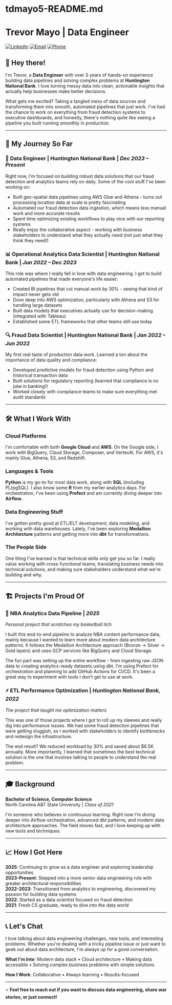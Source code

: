 # tdmayo5-README.md

# Trevor Mayo | Data Engineer

[![LinkedIn](https://img.shields.io/badge/LinkedIn-Connect-0077B5?style=flat&logo=linkedin&logoColor=white)](your-linkedin-url) [![Email](https://img.shields.io/badge/Email-tdmayo5@gmail.com-D14836?style=flat&logo=gmail&logoColor=white)](mailto:tdmayo5@gmail.com) [![Phone](https://img.shields.io/badge/Phone-(336)%20383--6258-25D366?style=flat&logo=whatsapp&logoColor=white)](tel:3363836258)

## 👋 Hey there!

I'm Trevor, a **Data Engineer** with over 3 years of hands-on experience building data pipelines and solving complex problems at **Huntington National Bank**. I love turning messy data into clean, actionable insights that actually help businesses make better decisions.

What gets me excited? Taking a tangled mess of data sources and transforming them into smooth, automated pipelines that just work. I've had the chance to work on everything from fraud detection systems to executive dashboards, and honestly, there's nothing quite like seeing a pipeline you built running smoothly in production.

---

## 💼 My Journey So Far

### 🏦 **Data Engineer** | Huntington National Bank | *Dec 2023 – Present*

Right now, I'm focused on building robust data solutions that our fraud detection and analytics teams rely on daily. Some of the cool stuff I've been working on:

- Built geo-spatial data pipelines using AWS Glue and Athena - turns out processing location data at scale is pretty fascinating  
- Automated our fraud detection data ingestion, which means less manual work and more accurate results  
- Spent time optimizing existing workflows to play nice with our reporting systems  
- Really enjoy the collaborative aspect - working with business stakeholders to understand what they actually need (not just what they think they need!)

### 📊 **Operational Analytics Data Scientist** | Huntington National Bank | *Jun 2022 – Dec 2023*

This role was where I really fell in love with data engineering. I got to build automated pipelines that made everyone's life easier:

- Created BI pipelines that cut manual work by 30% - seeing that kind of impact never gets old  
- Dove deep into AWS optimization, particularly with Athena and S3 for handling large datasets  
- Built data models that executives actually use for decision-making (integrated with Tableau)  
- Established some ETL frameworks that other teams still use today

### 🔍 **Fraud Data Scientist** | Huntington National Bank | *Jan 2022 – Jun 2022*

My first real taste of production data work. Learned a ton about the importance of data quality and compliance:

- Developed predictive models for fraud detection using Python and historical transaction data  
- Built solutions for regulatory reporting (learned that compliance is no joke in banking!)  
- Worked closely with compliance teams to make sure everything met audit standards

---

## 🛠️ What I Work With

### **Cloud Platforms**
I'm comfortable with both **Google Cloud** and **AWS**. On the Google side, I work with BigQuery, Cloud Storage, Composer, and VertexAI. For AWS, it's mainly Glue, Athena, S3, and Redshift.

### **Languages & Tools**
**Python** is my go-to for most data work, along with **SQL** (including PL/pgSQL). I also know some **R** from my earlier analytics days. For orchestration, I've been using **Prefect** and am currently diving deeper into **Airflow**.

### **Data Engineering Stuff**
I've gotten pretty good at ETL/ELT development, data modeling, and working with data warehouses. Lately, I've been exploring **Medallion Architecture** patterns and getting more into **dbt** for transformations.

### **The People Side**
One thing I've learned is that technical skills only get you so far. I really value working with cross-functional teams, translating business needs into technical solutions, and making sure stakeholders understand what we're building and why.

---

## 🏗️ Projects I'm Proud Of

### 🏀 **NBA Analytics Data Pipeline** | *2025*
*Personal project that scratches my basketball itch*

I built this end-to-end pipeline to analyze NBA content performance data, mainly because I wanted to learn more about modern data architecture patterns. It follows the Medallion Architecture approach (Bronze → Silver → Gold layers) and uses GCP services like BigQuery and Cloud Storage.

The fun part was setting up the entire workflow - from ingesting raw JSON data to creating analytics-ready datasets using dbt. I'm using Prefect for orchestration and planning to add GitHub Actions for CI/CD. It's been a great way to experiment with tools I don't get to use at work.

### ⚡ **ETL Performance Optimization** | *Huntington National Bank, 2022*
*The project that taught me optimization matters*

This was one of those projects where I got to roll up my sleeves and really dig into performance issues. We had some fraud detection pipelines that were getting sluggish, so I worked with stakeholders to identify bottlenecks and redesign the infrastructure.

The end result? We reduced workload by 30% and saved about $6.5K annually. More importantly, I learned that sometimes the best technical solution is the one that involves talking to people to understand the real problem.

---

## 🎓 Background

**Bachelor of Science, Computer Science**  
North Carolina A&T State University | *Class of 2021*

I'm someone who believes in continuous learning. Right now I'm diving deeper into Airflow orchestration, advanced dbt patterns, and modern data architecture approaches. The field moves fast, and I love keeping up with new tools and techniques.

---

## 📈 How I Got Here

**2025**: Continuing to grow as a data engineer and exploring leadership opportunities  
**2023-Present**: Stepped into a more senior data engineering role with greater architectural responsibilities  
**2022-2023**: Transitioned from analytics to engineering, discovered my passion for building data systems  
**2022**: Started as a data scientist focused on fraud detection  
**2021**: Fresh CS graduate, ready to dive into the data world

---

## 📞 Let's Chat

I love talking about data engineering challenges, new tools, and interesting problems. Whether you're dealing with a tricky pipeline issue or just want to geek out about data architecture, I'm always up for a good conversation.

**What I'm Into**: Modern data stack • Cloud architecture • Making data accessible • Solving complex business problems with simple solutions

**How I Work**: Collaborative • Always learning • Results-focused

---

⭐ **Feel free to reach out if you want to discuss data engineering, share war stories, or just connect!**
